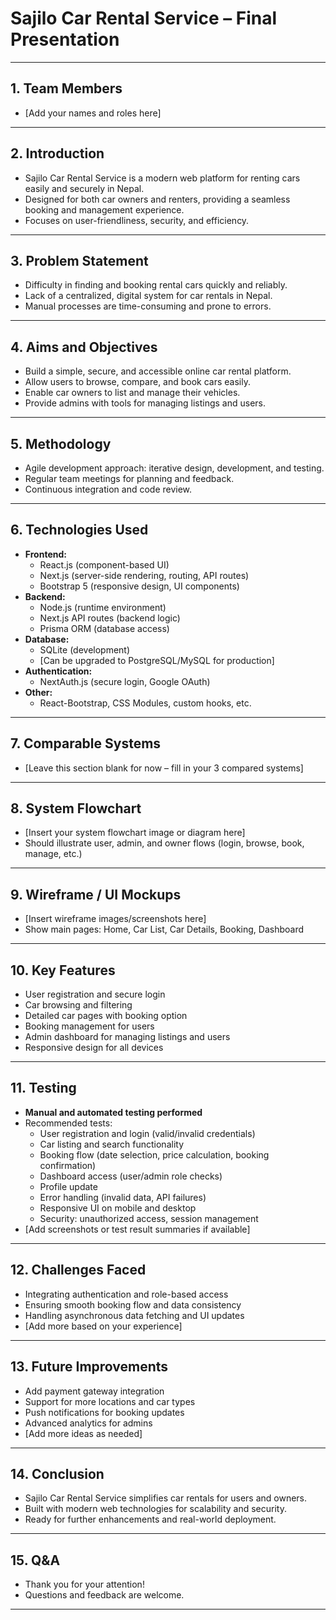 # Sajilo Car Rental Service – Final Presentation

---

## 1. Team Members
- [Add your names and roles here]

---

## 2. Introduction
- Sajilo Car Rental Service is a modern web platform for renting cars easily and securely in Nepal.
- Designed for both car owners and renters, providing a seamless booking and management experience.
- Focuses on user-friendliness, security, and efficiency.

---

## 3. Problem Statement
- Difficulty in finding and booking rental cars quickly and reliably.
- Lack of a centralized, digital system for car rentals in Nepal.
- Manual processes are time-consuming and prone to errors.

---

## 4. Aims and Objectives
- Build a simple, secure, and accessible online car rental platform.
- Allow users to browse, compare, and book cars easily.
- Enable car owners to list and manage their vehicles.
- Provide admins with tools for managing listings and users.

---

## 5. Methodology
- Agile development approach: iterative design, development, and testing.
- Regular team meetings for planning and feedback.
- Continuous integration and code review.

---

## 6. Technologies Used
- **Frontend:**
  - React.js (component-based UI)
  - Next.js (server-side rendering, routing, API routes)
  - Bootstrap 5 (responsive design, UI components)
- **Backend:**
  - Node.js (runtime environment)
  - Next.js API routes (backend logic)
  - Prisma ORM (database access)
- **Database:**
  - SQLite (development)
  - [Can be upgraded to PostgreSQL/MySQL for production]
- **Authentication:**
  - NextAuth.js (secure login, Google OAuth)
- **Other:**
  - React-Bootstrap, CSS Modules, custom hooks, etc.

---

## 7. Comparable Systems
- [Leave this section blank for now – fill in your 3 compared systems]

---

## 8. System Flowchart
- [Insert your system flowchart image or diagram here]
- Should illustrate user, admin, and owner flows (login, browse, book, manage, etc.)

---

## 9. Wireframe / UI Mockups
- [Insert wireframe images/screenshots here]
- Show main pages: Home, Car List, Car Details, Booking, Dashboard

---

## 10. Key Features
- User registration and secure login
- Car browsing and filtering
- Detailed car pages with booking option
- Booking management for users
- Admin dashboard for managing listings and users
- Responsive design for all devices

---

## 11. Testing
- **Manual and automated testing performed**
- Recommended tests:
  - User registration and login (valid/invalid credentials)
  - Car listing and search functionality
  - Booking flow (date selection, price calculation, booking confirmation)
  - Dashboard access (user/admin role checks)
  - Profile update
  - Error handling (invalid data, API failures)
  - Responsive UI on mobile and desktop
  - Security: unauthorized access, session management
- [Add screenshots or test result summaries if available]

---

## 12. Challenges Faced
- Integrating authentication and role-based access
- Ensuring smooth booking flow and data consistency
- Handling asynchronous data fetching and UI updates
- [Add more based on your experience]

---

## 13. Future Improvements
- Add payment gateway integration
- Support for more locations and car types
- Push notifications for booking updates
- Advanced analytics for admins
- [Add more ideas as needed]

---

## 14. Conclusion
- Sajilo Car Rental Service simplifies car rentals for users and owners.
- Built with modern web technologies for scalability and security.
- Ready for further enhancements and real-world deployment.

---

## 15. Q&A
- Thank you for your attention!
- Questions and feedback are welcome.

---
